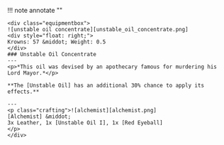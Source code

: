 !!! note annotate ""

    <div class="equipmentbox">
    ![unstable oil concentrate][unstable_oil_concentrate.png]
    <div style="float: right;">
    Krowns: 57 &middot; Weight: 0.5
    </div>
    ### Unstable Oil Concentrate
    ---
    <p>*This oil was devised by an apothecary famous for murdering his Lord Mayor.*</p>

    **The [Unstable Oil] has an additional 30% chance to apply its effects.**

    ---
    <p class="crafting">![alchemist][alchemist.png] 
    [Alchemist] &middot; 
    3x Leather, 1x [Unstable Oil I], 1x [Red Eyeball]
    </p>
    </div>